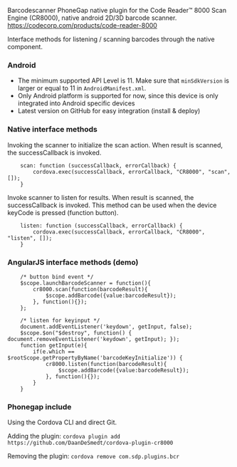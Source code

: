 Barcodescanner PhoneGap native plugin for the Code Reader™ 8000 Scan Engine (CR8000), native android 2D/3D barcode scanner.
https://codecorp.com/products/code-reader-8000


Interface methods for listening / scanning barcodes through the native component.

### Android

- The minimum supported API Level is 11. Make sure that `minSdkVersion` is larger or equal to 11 in `AndroidManifest.xml`.
- Only Android platform is supported for now, since this device is only integrated into Android specific devices
- Latest version on GitHub for easy integration (install & deploy)


### Native interface methods

Invoking the scanner to initialize the scan action.
When result is scanned, the successCallback is invoked.

		scan: function (successCallback, errorCallback) {
			cordova.exec(successCallback, errorCallback, "CR8000", "scan", []);
		}


Invoke scanner to listen for results.
When result is scanned, the successCallback is invoked.
This method can be used when the device keyCode is pressed (function button).

		listen: function (successCallback, errorCallback) {
			cordova.exec(successCallback, errorCallback, "CR8000", "listen", []);
		}


### AngularJS interface methods (demo)

		/* button bind event */
		$scope.launchBarcodeScanner = function(){
			cr8000.scan(function(barcodeResult){
				$scope.addBarcode({value:barcodeResult});
			}, function(){});
		};

		/* listen for keyinput */
		document.addEventListener('keydown', getInput, false);
		$scope.$on("$destroy", function() { document.removeEventListener('keydown', getInput); });
		function getInput(e){
			if(e.which == $rootScope.getPropertyByName('barcodeKeyInitialize')) {
				cr8000.listen(function(barcodeResult){
					$scope.addBarcode({value:barcodeResult});
				}, function(){});
			}
		}


### Phonegap include

Using the Cordova CLI and direct Git.

Adding the plugin:
		```cordova plugin add https://github.com/DaanDeSmedt/cordova-plugin-cr8000```

Removing the plugin:
		```cordova remove com.sdp.plugins.bcr```
